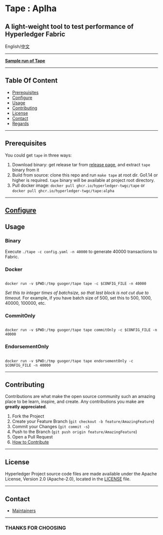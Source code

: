 # Tape : Aplha

## A light-weight tool to test performance of Hyperledger Fabric

English/[中文](README-zh.md)

---
[**Sample run of Tape**](https://www.bilibili.com/video/BV1k5411L79)

---
## Table Of Content

* [Prerequisites](#prerequisites)
* [Configure](docs/configfile.md)
* [Usage](#usage)
* [Contributing](#contributing)
* [License](#license)
* [Contact](#contact)
* [Regards](#thanks-for-choosing)

---
## Prerequisites

You could get `tape` in three ways:
1. Download binary: get release tar from [release page](https://github.com/hyperledger-twgc/tape/releases), and extract `tape` binary from it
2. Build from source: clone this repo and run `make tape` at root dir. Go1.14 or higher is required. `tape` binary will be available at project root directory.
3. Pull docker image: `docker pull ghcr.io/hyperledger-twgc/tape` or `docker pull ghcr.io/hyperledger-twgc/tape:alpha`
---

## [Configure](docs/configfile.md)

## Usage

### Binary

Execute `./tape -c config.yaml -n 40000` to generate 40000 transactions to Fabric.


### Docker

```

docker run -v $PWD:/tmp guoger/tape tape -c $CONFIG_FILE -n 40000

```

*Set this to integer times of batchsize, so that last block is not cut due to timeout*. For example, if you have batch size of 500, set this to 500, 1000, 40000, 100000, etc.

### CommitOnly
```

docker run -v $PWD:/tmp guoger/tape tape commitOnly -c $CONFIG_FILE -n 40000

```


### EndorsementOnly
```

docker run -v $PWD:/tmp guoger/tape tape endorsementOnly -c $CONFIG_FILE -n 40000

```

---
## Contributing
Contributions are what make the open source community such an amazing place to be learn, inspire, and create. Any contributions you make are **greatly appreciated**.

1. Fork the Project
2. Create your Feature Branch (`git checkout -b feature/AmazingFeature`)
3. Commit your Changes (`git commit -s`)
4. Push to the Branch (`git push origin feature/AmazingFeature`)
5. Open a Pull Request
6. [How to Contribute](CONTRIBUTING.md)

---
## License
Hyperledger Project source code files are made available under the Apache License, Version 2.0 (Apache-2.0), located in the [LICENSE](LICENSE) file.

---
## Contact

* [Maintainers](MAINTAINERS.md)
---

### THANKS FOR CHOOSING

